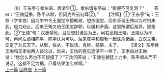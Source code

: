　　（6）王东亭与孝伯语，后渐异①。孝伯谓东亭曰：“卿便不可复测？”
　　答曰：“王陵廷争，陈平从默，但问克终云何耳②。”
　　【注释】①”王东亭”句：王恭（字孝伯）因为中书令王国宝专擅朝政，想杀国宝，而东亭侯王殉以为时机未到，极力劝止。后来王殉又劝王国宝辞职，以缓和矛盾。这里所谓后渐异，疑指此。②“王陵”句：汉惠帝死，吕后想封诸吕为王，问右丞相王陵，王陵认为不可，再问左丞相陈平，陈平认为可以。后来陈平和周勃一起诛杀诸吕，立汉文帝，安定了刘氏天下。从默，依从，不说话。克终，结果，未了。
　　【译文】东亭侯王珣和王孝伯两人谈论过，后来，王珣的意见逐渐不一样了。王孝伯对王珣说：“您怎么再也不可捉摸了？”王珣回答说：“王陵在朝廷上力争，陈平顺从而不说话，这都不足为据，只看结果怎么样啊。”
<br>[上一篇](36_5) [回卷首](36_0) [下一篇](36_7)
